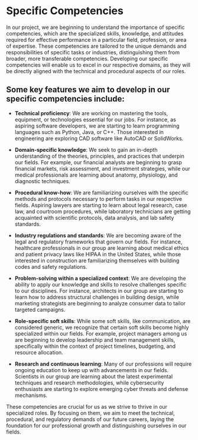 # Specific Competencies 
In our project, we are beginning to understand the importance of specific competencies, which are the specialized skills, knowledge, and attitudes required for effective performance in a particular field, profession, or area of expertise. These competencies are tailored to the unique demands and responsibilities of specific tasks or industries, distinguishing them from broader, more transferable competencies. Developing our specific competencies will enable us to excel in our respective domains, as they will be directly aligned with the technical and procedural aspects of our roles.

## Some key features we aim to develop in our specific competencies include:

-   **Technical proficiency**: We are working on mastering the tools, equipment, or technologies essential for our jobs. For instance, as aspiring software developers, we are starting to learn programming languages such as Python, Java, or C++. Those interested in engineering are exploring CAD software like AutoCAD or SolidWorks.
    
-   **Domain-specific knowledge**: We seek to gain an in-depth understanding of the theories, principles, and practices that underpin our fields. For example, our financial analysts are beginning to grasp financial markets, risk assessment, and investment strategies, while our medical professionals are learning about anatomy, physiology, and diagnostic techniques.
    
-   **Procedural know-how**: We are familiarizing ourselves with the specific methods and protocols necessary to perform tasks in our respective fields. Aspiring lawyers are starting to learn about legal research, case law, and courtroom procedures, while laboratory technicians are getting acquainted with scientific protocols, data analysis, and lab safety standards.
    
-   **Industry regulations and standards**: We are becoming aware of the legal and regulatory frameworks that govern our fields. For instance, healthcare professionals in our group are learning about medical ethics and patient privacy laws like HIPAA in the United States, while those interested in construction are familiarizing themselves with building codes and safety regulations.
    
-   **Problem-solving within a specialized context**: We are developing the ability to apply our knowledge and skills to resolve challenges specific to our disciplines. For instance, architects in our group are starting to learn how to address structural challenges in building design, while marketing strategists are beginning to analyze consumer data to tailor targeted campaigns.
    
-   **Role-specific soft skills**: While some soft skills, like communication, are considered generic, we recognize that certain soft skills become highly specialized within our fields. For example, project managers among us are beginning to develop leadership and team management skills, specifically within the context of project timelines, budgeting, and resource allocation.
    
-   **Research and continuous learning**: Many of our professions will require ongoing education to keep up with advancements in our fields. Scientists in our group are learning about the latest experimental techniques and research methodologies, while cybersecurity enthusiasts are starting to explore emerging cyber threats and defense mechanisms.
    
These competencies are crucial for us as we strive to thrive in our specialized roles. By focusing on them, we aim to meet the technical, procedural, and regulatory demands of our future careers, laying the foundation for our professional growth and distinguishing ourselves in our fields.

